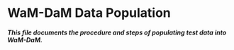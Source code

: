 WaM-DaM Data Population
=======================


***This file documents the procedure and steps of populating test data into WaM-DaM.*** <p>









